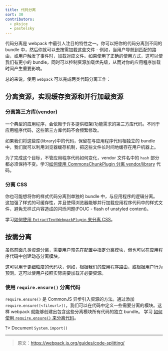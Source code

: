 ```yaml
---
title: 代码分离
sort: 30
contributors:
  - pksjce
  - pastelsky
---
```


代码分离是 webpack 中最引人注目的特性之一。你可以把你的代码分离到不同的 bundle 中，然后你就可以去按需加载这些文件 - 例如，当用户导航到匹配的路由，或用户触发了事件时，加载对应文件。如果使用了正确的使用方式，这可以使我们有更小的 bundle，同时可以控制资源加载优先级，从而对你的应用程序加载时间产生重要影响。

总的来说，使用 `webpack` 可以完成两类代码分离工作：

## 分离资源，实现缓存资源和并行加载资源

### 分离第三方库(vendor)

一个典型的应用程序，会依赖于许多提供框架/功能需求的第三方库代码。不同于应用程序代码，这些第三方库代码不会频繁修改。

如果我们将这些库(library)中的代码，保留在与应用程序代码相独立的 bundle 中，我们就可以利用浏览器缓存机制，把这些文件长时间地缓存在用户机器上。

为了完成这个目标，不管应用程序代码如何变化，vendor 文件名中的 `hash` 部分都必须保持不变。学习[如何使用 CommonsChunkPlugin 分离 vendor/library](/guides/code-splitting-libraries) 代码。

### 分离 CSS

你也可能想将你的样式代码分离到单独的 bundle 中，与应用程序的逻辑分离。
这加强了样式的可缓存性，并且使得浏览器能够并行加载应用程序代码中的样式文件，避免无样式内容造成的闪烁问题(FOUC - flash of unstyled content)。

学习[如何使用 `ExtractTextWebpackPlugin` 来分离 CSS](/guides/code-splitting-css)。

## 按需分离

虽然前面几类资源分离，需要用户预先在配置中指定分离模块，但也可以在应用程序代码中创建动态分离模块。

这可以用于更细粒度的代码块，例如，根据我们的应用程序路由，或根据用户行为预测。这可以使用户按照实际需要加载非必要资源。

### 使用 `require.ensure()` 分离代码

`require.ensure()` 是 CommonJS 异步引入资源的方法。通过添加 `require.ensure([<fileurl>])`，我们可以在代码中定义一些需要分离的模块。这样 webpack 就能够创建出包含这些分离模块所有代码的独立 bundle。
学习 [如何使用 `require.ensure()` 来分离代码](/guides/code-splitting-require)。

?> Document `System.import()`

***

> 原文：https://webpack.js.org/guides/code-splitting/
